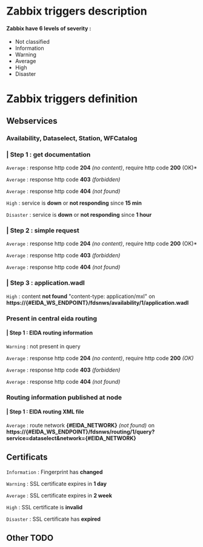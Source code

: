 #  Zabbix triggers description
#### Zabbix have 6 levels of severity :
- Not classified
- Information
- Warning
- Average
- High
- Disaster

# Zabbix  triggers definition
## Webservices
### Availability, Dataselect, Station, WFCatalog
### | Step 1 : get documentation

`Average` : response http code **204** *(no content)*, require http code **200** (OK)* 

`Average` : response http code **403** *(forbidden)*

`Average` : response http code **404** *(not found)*

`High` : service is **down** or **not responding** since **15 min**

`Disaster` : service is **down** or **not responding** since **1 hour**

### | Step 2 : simple request

`Average` : response http code **204** *(no content)*, require http code **200** (OK)*

`Average` : response http code **403** *(forbidden)*

`Average` : response http code **404** *(not found)*

### | Step 3 : application.wadl

`High` : content **not found** "content-type: application/mxl" on **https://{#EIDA_WS_ENDPOINT}/fdsnws/availability/1/application.wadl**

### Present in central eida routing
#### | Step 1 : EIDA routing information 

`Warning` : not present in query

`Average` : response http code **204** *(no content)*, require http code **200** *(OK)*

`Average` : response http code **403** *(forbidden)*

`Average` : response http code **404** *(not found)*

### Routing information published at node
#### | Step 1 : EIDA routing XML file
`Average` : route network **{#EIDA_NETWORK}** *(not found)* on **https://{#EIDA_WS_ENDPOINT}/fdsnws/routing/1/query?service=dataselect&network={#EIDA_NETWORK}**

## Certificats

`Information` : Fingerprint has **changed**

`Warning` : SSL certificate expires in **1 day**

`Average` : SSL certificate expires in **2 week**

`High` : SSL certificate is **invalid**

`Disaster` : SSL certificate has **expired**


## Other TODO